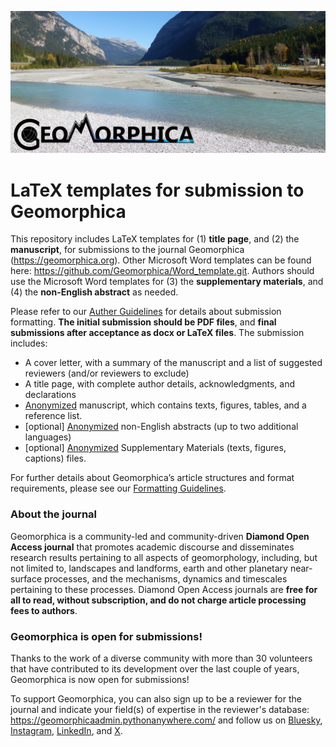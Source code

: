 ![alt text](homepageImage_en_US.png)

# LaTeX templates for submission to Geomorphica
This repository includes LaTeX templates for (1) **title page**, and (2) the **manuscript**, for submissions to the journal Geomorphica (https://geomorphica.org). Other Microsoft Word templates can be found here: https://github.com/Geomorphica/Word_template.git. Authors should use the Microsoft Word templates for (3) the **supplementary materials**, and (4) the **non-English abstract** as needed.

Please refer to our [Auther Guidelines](https://journals.psu.edu/geomorphica/authorguidelines) for details about submission formatting. **The initial submission should be PDF files**, and **final submissions after acceptance as docx or LaTeX files**. The submission includes:
* A cover letter, with a summary of the manuscript and a list of suggested reviewers (and/or reviewers to exclude)
* A title page, with complete author details, acknowledgments, and declarations
* [Anonymized](https://journals.psu.edu/geomorphica/Anonymization) manuscript, which contains texts, figures, tables, and a reference list.
* [optional] [Anonymized](https://journals.psu.edu/geomorphica/Anonymization) non-English abstracts (up to two additional languages)
* [optional] [Anonymized](https://journals.psu.edu/geomorphica/Anonymization) Supplementary Materials (texts, figures, captions) files.

For further details about Geomorphica’s article structures and format requirements, please see our [Formatting Guidelines](https://journals.psu.edu/geomorphica/formatting).

### About the journal
Geomorphica is a community-led and community-driven **Diamond Open Access journal** that promotes academic discourse and disseminates research results pertaining to all aspects of geomorphology, including, but not limited to, landscapes and landforms, earth and other planetary near-surface processes, and the mechanisms, dynamics and timescales pertaining to these processes. Diamond Open Access journals are **free for all to read, without subscription, and do not charge article processing fees to authors**.

### Geomorphica is open for submissions!

Thanks to the work of a diverse community with more than 30 volunteers that have contributed to its development over the last couple of years, Geomorphica is now open for submissions!

To support Geomorphica, you can also sign up to be a reviewer for the journal and indicate your field(s) of expertise in the reviewer's database: https://geomorphicaadmin.pythonanywhere.com/ and follow us on [Bluesky](https://bsky.app/profile/geomorphica.bsky.social), [Instagram](https://bsky.app/profile/geomorphica.bsky.social), [LinkedIn](https://www.linkedin.com/company/geomorphica/), and [X](https://x.com/Geomorphica).
